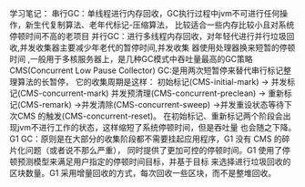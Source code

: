 学习笔记：
串行GC：单线程进行内存回收，GC执行过程中jvm不可进行任何操作，新生代复制算法、老年代标记-压缩算法，
	比较适合一些内存比较小且对系统停顿时间不高的老项目
并行GC：进行多线程内存回收，对年轻代进行并行垃圾回收,并发收集器主要减少年老代的暂停时间,并发收集
	器使用处理器换来短暂的停顿时间 ,一般用于多核服务器上，是几种GC模式中吞吐量最高的GC策略
CMS(Concurrent Low Pause Collector) GC:是用两次短暂停来替代串行标记整理算法的长暂停，
	它的收集周期是这样：
	初始标记(CMS-initial-mark) -> 并发标记(CMS-concurrent-mark) 并发预清理(CMS-concurrent-preclean)
	-> 重新标记(CMS-remark) ->并发清除(CMS-concurrent-sweep) ->并发重设状态等待下次CMS
	的触发(CMS-concurrent-reset)。
	在初始标记、重新标记两个阶段会出现jvm不进行工作的状态，这样缩短了系统停顿时间，但是吞吐量
	也会随之下降。
G1 GC：原则是在大部分的收集阶段都不需要挂起应用程序，G1 没有 CMS 的碎片化问题（或者说不那么严重），
	同时提供了更加可控的停顿时间。G1 使用了停顿预测模型来满足用户指定的停顿时间目标，并基于目标
	来选择进行垃圾回收的区块数量。G1 采用增量回收的方式，每次回收一些区块，而不是整堆回收。